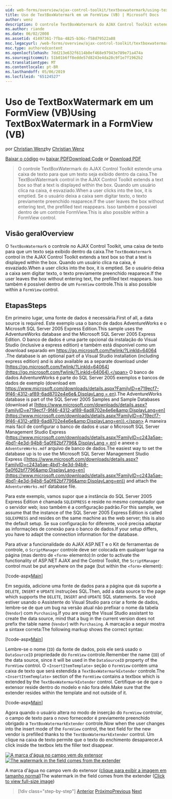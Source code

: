 ```yaml
---
uid: web-forms/overview/ajax-control-toolkit/textboxwatermark/using-textboxwatermark-in-a-formview-vb
title: Uso de TextBoxWatermark em um FormView (VB) | Microsoft Docs
author: wenz
description: O controle TextBoxWatermark do AJAX Control Toolkit estende uma caixa de texto para que um texto seja exibido dentro da caixa. Quando um usuário clica na caixa de-eu...
ms.author: riande
ms.date: 06/02/2008
ms.assetid: 41497361-7fba-4825-b36c-f58d79522a88
msc.legacyurl: /web-forms/overview/ajax-control-toolkit/textboxwatermark/using-textboxwatermark-in-a-formview-vb
msc.type: authoredcontent
ms.openlocfilehash: 7dd213e632f6114b0ef468e97943e789e71a474a
ms.sourcegitcommit: 51b01b6ff8edde57d8243e4da28c9f1e7f1962b2
ms.translationtype: MT
ms.contentlocale: pt-BR
ms.lasthandoff: 05/06/2019
ms.locfileid: "65124527"
---
```

# <a name="using-textboxwatermark-in-a-formview-vb"></a><span data-ttu-id="e0e4e-104">Uso de TextBoxWatermark em um FormView (VB)</span><span class="sxs-lookup"><span data-stu-id="e0e4e-104">Using TextBoxWatermark in a FormView (VB)</span></span>

<span data-ttu-id="e0e4e-105">por [Christian Wenz](https://github.com/wenz)</span><span class="sxs-lookup"><span data-stu-id="e0e4e-105">by [Christian Wenz](https://github.com/wenz)</span></span>

<span data-ttu-id="e0e4e-106">[Baixar o código](http://download.microsoft.com/download/9/3/f/93f8daea-bebd-4821-833b-95205389c7d0/TextBoxWatermark1.vb.zip) ou [baixar PDF](http://download.microsoft.com/download/b/6/a/b6ae89ee-df69-4c87-9bfb-ad1eb2b23373/textboxwatermark1VB.pdf)</span><span class="sxs-lookup"><span data-stu-id="e0e4e-106">[Download Code](http://download.microsoft.com/download/9/3/f/93f8daea-bebd-4821-833b-95205389c7d0/TextBoxWatermark1.vb.zip) or [Download PDF](http://download.microsoft.com/download/b/6/a/b6ae89ee-df69-4c87-9bfb-ad1eb2b23373/textboxwatermark1VB.pdf)</span></span>

> <span data-ttu-id="e0e4e-107">O controle TextBoxWatermark do AJAX Control Toolkit estende uma caixa de texto para que um texto seja exibido dentro da caixa.</span><span class="sxs-lookup"><span data-stu-id="e0e4e-107">The TextBoxWatermark control in the AJAX Control Toolkit extends a text box so that a text is displayed within the box.</span></span> <span data-ttu-id="e0e4e-108">Quando um usuário clica na caixa, é esvaziado.</span><span class="sxs-lookup"><span data-stu-id="e0e4e-108">When a user clicks into the box, it is emptied.</span></span> <span data-ttu-id="e0e4e-109">Se o usuário deixa a caixa sem digitar texto, o texto previamente preenchido reaparece.</span><span class="sxs-lookup"><span data-stu-id="e0e4e-109">If the user leaves the box without entering text, the prefilled text reappears.</span></span> <span data-ttu-id="e0e4e-110">Isso também é possível dentro de um controle FormView.</span><span class="sxs-lookup"><span data-stu-id="e0e4e-110">This is also possible within a FormView control.</span></span>

## <a name="overview"></a><span data-ttu-id="e0e4e-111">Visão geral</span><span class="sxs-lookup"><span data-stu-id="e0e4e-111">Overview</span></span>

<span data-ttu-id="e0e4e-112">O `TextBoxWatermark` o controle no AJAX Control Toolkit, uma caixa de texto para que um texto seja exibido dentro da caixa.</span><span class="sxs-lookup"><span data-stu-id="e0e4e-112">The `TextBoxWatermark` control in the AJAX Control Toolkit extends a text box so that a text is displayed within the box.</span></span> <span data-ttu-id="e0e4e-113">Quando um usuário clica na caixa, é esvaziado.</span><span class="sxs-lookup"><span data-stu-id="e0e4e-113">When a user clicks into the box, it is emptied.</span></span> <span data-ttu-id="e0e4e-114">Se o usuário deixa a caixa sem digitar texto, o texto previamente preenchido reaparece.</span><span class="sxs-lookup"><span data-stu-id="e0e4e-114">If the user leaves the box without entering text, the prefilled text reappears.</span></span> <span data-ttu-id="e0e4e-115">Isso também é possível dentro de um `FormView` controle.</span><span class="sxs-lookup"><span data-stu-id="e0e4e-115">This is also possible within a `FormView` control.</span></span>

## <a name="steps"></a><span data-ttu-id="e0e4e-116">Etapas</span><span class="sxs-lookup"><span data-stu-id="e0e4e-116">Steps</span></span>

<span data-ttu-id="e0e4e-117">Em primeiro lugar, uma fonte de dados é necessária.</span><span class="sxs-lookup"><span data-stu-id="e0e4e-117">First of all, a data source is required.</span></span> <span data-ttu-id="e0e4e-118">Este exemplo usa o banco de dados AdventureWorks e o Microsoft SQL Server 2005 Express Edition.</span><span class="sxs-lookup"><span data-stu-id="e0e4e-118">This sample uses the AdventureWorks database and the Microsoft SQL Server 2005 Express Edition.</span></span> <span data-ttu-id="e0e4e-119">O banco de dados é uma parte opcional da instalação do Visual Studio (inclusive a express edition) e também está disponível como um download separado em [ https://go.microsoft.com/fwlink/?LinkId=64064 ](https://go.microsoft.com/fwlink/?LinkId=64064).</span><span class="sxs-lookup"><span data-stu-id="e0e4e-119">The database is an optional part of a Visual Studio installation (including express edition) and is also available as a separate download under [https://go.microsoft.com/fwlink/?LinkId=64064](https://go.microsoft.com/fwlink/?LinkId=64064).</span></span> <span data-ttu-id="e0e4e-120">O banco de dados AdventureWorks é parte do SQL Server 2005 exemplos e bancos de dados de exemplo (download em [ https://www.microsoft.com/downloads/details.aspx?FamilyID=e719ecf7-9f46-4312-af89-6ad8702e4e6e&amp; DisplayLang = en](https://www.microsoft.com/downloads/details.aspx?FamilyID=e719ecf7-9f46-4312-af89-6ad8702e4e6e&amp;DisplayLang=en)).</span><span class="sxs-lookup"><span data-stu-id="e0e4e-120">The AdventureWorks database is part of the SQL Server 2005 Samples and Sample Databases (download at [https://www.microsoft.com/downloads/details.aspx?FamilyID=e719ecf7-9f46-4312-af89-6ad8702e4e6e&amp;DisplayLang=en](https://www.microsoft.com/downloads/details.aspx?FamilyID=e719ecf7-9f46-4312-af89-6ad8702e4e6e&amp;DisplayLang=en)).</span></span> <span data-ttu-id="e0e4e-121">A maneira mais fácil de configurar o banco de dados é usar o Microsoft SQL Server Management Studio Express ([https://www.microsoft.com/downloads/details.aspx?FamilyID=c243a5ae-4bd1-4e3d-94b8-5a0f62bf7796&amp; DisplayLang = en](https://www.microsoft.com/downloads/details.aspx?FamilyID=c243a5ae-4bd1-4e3d-94b8-5a0f62bf7796&amp;DisplayLang=en)) e anexe o `AdventureWorks.mdf` arquivo de banco de dados.</span><span class="sxs-lookup"><span data-stu-id="e0e4e-121">The easiest way to set the database up is to use the Microsoft SQL Server Management Studio Express ([https://www.microsoft.com/downloads/details.aspx?FamilyID=c243a5ae-4bd1-4e3d-94b8-5a0f62bf7796&amp;DisplayLang=en](https://www.microsoft.com/downloads/details.aspx?FamilyID=c243a5ae-4bd1-4e3d-94b8-5a0f62bf7796&amp;DisplayLang=en)) and attach the `AdventureWorks.mdf` database file.</span></span>

<span data-ttu-id="e0e4e-122">Para este exemplo, vamos supor que a instância do SQL Server 2005 Express Edition é chamada `SQLEXPRESS` e reside no mesmo computador que o servidor web; isso também é a configuração padrão.</span><span class="sxs-lookup"><span data-stu-id="e0e4e-122">For this sample, we assume that the instance of the SQL Server 2005 Express Edition is called `SQLEXPRESS` and resides on the same machine as the web server; this is also the default setup.</span></span> <span data-ttu-id="e0e4e-123">Se sua configuração for diferente, você precisa adaptar as informações de conexão para o banco de dados.</span><span class="sxs-lookup"><span data-stu-id="e0e4e-123">If your setup differs, you have to adapt the connection information for the database.</span></span>

<span data-ttu-id="e0e4e-124">Para ativar a funcionalidade do AJAX ASP.NET e o Kit de ferramentas de controle, o `ScriptManager` controle deve ser colocada em qualquer lugar na página (mas dentro de `<form>` elemento):</span><span class="sxs-lookup"><span data-stu-id="e0e4e-124">In order to activate the functionality of ASP.NET AJAX and the Control Toolkit, the `ScriptManager` control must be put anywhere on the page (but within the `<form>` element):</span></span>

[!code-aspx[Main](using-textboxwatermark-in-a-formview-vb/samples/sample1.aspx)]

<span data-ttu-id="e0e4e-125">Em seguida, adicione uma fonte de dados para a página que dá suporte a `DELETE`, `INSERT` e `UPDATE` instruções SQL.</span><span class="sxs-lookup"><span data-stu-id="e0e4e-125">Then, add a data source to the page which supports the `DELETE`, `INSERT` and `UPDATE` SQL statements.</span></span> <span data-ttu-id="e0e4e-126">Se você estiver usando o Assistente do Visual Studio para criar a fonte de dados, lembre-se de que um bug na versão atual não prefixar o nome da tabela (`Vendor`) com `Purchasing`.</span><span class="sxs-lookup"><span data-stu-id="e0e4e-126">If you are using the Visual Studio assistant to create the data source, mind that a bug in the current version does not prefix the table name (`Vendor`) with `Purchasing`.</span></span> <span data-ttu-id="e0e4e-127">A marcação a seguir mostra a sintaxe correta:</span><span class="sxs-lookup"><span data-stu-id="e0e4e-127">The following markup shows the correct syntax:</span></span>

[!code-aspx[Main](using-textboxwatermark-in-a-formview-vb/samples/sample2.aspx)]

<span data-ttu-id="e0e4e-128">Lembre-se o nome (`ID`) da fonte de dados, pois ele será usado o `DataSourceID` propriedade do `FormView` controle.</span><span class="sxs-lookup"><span data-stu-id="e0e4e-128">Remember the name (`ID`) of the data source, since it will be used in the `DataSourceID` property of the `FormView` control.</span></span> <span data-ttu-id="e0e4e-129">O `<InsertItemTemplate>` seção o `FormView` contém uma caixa de texto que será estendida a `TextBoxWatermarkExtender` controle.</span><span class="sxs-lookup"><span data-stu-id="e0e4e-129">The `<InsertItemTemplate>` section of the `FormView` contains a textbox which is extended by the `TextBoxWatermarkExtender` control.</span></span> <span data-ttu-id="e0e4e-130">Certifique-se de que o extensor reside dentro do modelo e não fora dele.</span><span class="sxs-lookup"><span data-stu-id="e0e4e-130">Make sure that the extender resides within the template and not outside of it.</span></span>

[!code-aspx[Main](using-textboxwatermark-in-a-formview-vb/samples/sample3.aspx)]

<span data-ttu-id="e0e4e-131">Agora quando o usuário altera no modo de inserção do `FormView` controlar, o campo de texto para o novo fornecedor é previamente preenchido obrigado a `TextBoxWatermarkExtender` controle.</span><span class="sxs-lookup"><span data-stu-id="e0e4e-131">Now when the user changes into the insert mode of the `FormView` control, the text field for the new vendor is prefilled thanks to the `TextBoxWatermarkExtender` control.</span></span> <span data-ttu-id="e0e4e-132">Um clique na caixa de texto permite que o texto do enchimento desaparecer.</span><span class="sxs-lookup"><span data-stu-id="e0e4e-132">A click inside the textbox lets the filler text disappear.</span></span>

<span data-ttu-id="e0e4e-133">[![A marca d'água no campo vem do extensor](using-textboxwatermark-in-a-formview-vb/_static/image2.png)](using-textboxwatermark-in-a-formview-vb/_static/image1.png)</span><span class="sxs-lookup"><span data-stu-id="e0e4e-133">[![The watermark in the field comes from the extender](using-textboxwatermark-in-a-formview-vb/_static/image2.png)](using-textboxwatermark-in-a-formview-vb/_static/image1.png)</span></span>

<span data-ttu-id="e0e4e-134">A marca d'água no campo vem do extensor ([clique para exibir a imagem em tamanho normal](using-textboxwatermark-in-a-formview-vb/_static/image3.png))</span><span class="sxs-lookup"><span data-stu-id="e0e4e-134">The watermark in the field comes from the extender ([Click to view full-size image](using-textboxwatermark-in-a-formview-vb/_static/image3.png))</span></span>

> [!div class="step-by-step"]
> <span data-ttu-id="e0e4e-135">[Anterior](using-textboxwatermark-with-validation-controls-cs.md)
> [Próximo](using-textboxwatermark-with-validation-controls-vb.md)</span><span class="sxs-lookup"><span data-stu-id="e0e4e-135">[Previous](using-textboxwatermark-with-validation-controls-cs.md)
[Next](using-textboxwatermark-with-validation-controls-vb.md)</span></span>
